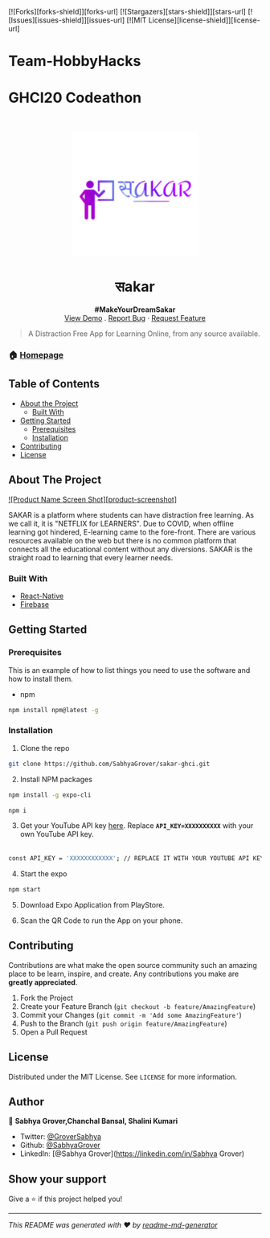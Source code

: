 <!--
*** Thanks for checking out this README Template. If you have a suggestion that would
*** make this better, please fork the repo and create a pull request or simply open
*** an issue with the tag "enhancement".
*** Thanks again! Now go create something AMAZING! :D
-->





<!-- PROJECT SHIELDS -->
<!--
*** I'm using markdown "reference style" links for readability.
*** Reference links are enclosed in brackets [ ] instead of parentheses ( ).
*** See the bottom of this document for the declaration of the reference variables
*** for contributors-url, forks-url, etc. This is an optional, concise syntax you may use.
*** https://www.markdownguide.org/basic-syntax/#reference-style-links
-->

[![Forks][forks-shield]][forks-url]
[![Stargazers][stars-shield]][stars-url]
[![Issues][issues-shield]][issues-url]
[![MIT License][license-shield]][license-url]

# Team-HobbyHacks
# GHCI20 Codeathon


<!-- PROJECT LOGO -->
<br />
<p align="center">
  <a href="https://github.com/SabhyaGrover/sakar-ghci" >
    <img src="assets/icon.png" alt="Logo" width="250" height="250">
  </a>

  <h1 align="center">सakar</h1>

  <p align="center">
  <b>#MakeYourDreamSakar</b>
    <br />
    <a href="https://github.com/SabhyaGrover/sakar-ghci">View Demo</a>
    .
    <a href="https://github.com/SabhyaGrover/sakar-ghci/issues">Report Bug</a>
    ·
    <a href="https://github.com/SabhyaGrover/sakar-ghci/issues">Request Feature</a>
  </p>
</p>

> A Distraction Free App for Learning Online, from any source available.

### 🏠 [Homepage](https://github.com/SabhyaGrover/sakar-ghci)

<!-- TABLE OF CONTENTS -->
## Table of Contents

* [About the Project](#about-the-project)
  * [Built With](#built-with)
* [Getting Started](#getting-started)
  * [Prerequisites](#prerequisites)
  * [Installation](#installation)
* [Contributing](#contributing)
* [License](#license)





<!-- ABOUT THE PROJECT -->
## About The Project

[![Product Name Screen Shot][product-screenshot]](https://example.com)

SAKAR is a platform where students can have distraction free learning. As we call it, it is "NETFLIX for LEARNERS". Due to COVID, when offline learning got hindered, E-learning
came to the fore-front. There are various resources available on the web but there is no common platform that connects all the educational content without any diversions. SAKAR is the straight road to learning that every learner needs.


### Built With

* [React-Native](https://reactnative.dev/)
* [Firebase](https://firebase.google.com/)




<!-- GETTING STARTED -->
## Getting Started

### Prerequisites

This is an example of how to list things you need to use the software and how to install them.
* npm
```sh
npm install npm@latest -g
```

### Installation


1. Clone the repo
```sh
git clone https://github.com/SabhyaGrover/sakar-ghci.git
```
2. Install NPM packages
```sh
npm install -g expo-cli
```
```sh
npm i
```
3. Get your YouTube API key [here](https://developers.google.com/youtube/v3/getting-started). Replace **`API_KEY=XXXXXXXXXX`** with your own YouTube API key.

```sh

const API_KEY = 'XXXXXXXXXXXX'; // REPLACE IT WITH YOUR YOUTUBE API KEY

```
4. Start the expo
```sh
npm start
```
5. Download Expo Application from PlayStore.

6. Scan the QR Code to run the App on your phone.





<!-- CONTRIBUTING -->
## Contributing

Contributions are what make the open source community such an amazing place to be learn, inspire, and create. Any contributions you make are **greatly appreciated**.

1. Fork the Project
2. Create your Feature Branch (`git checkout -b feature/AmazingFeature`)
3. Commit your Changes (`git commit -m 'Add some AmazingFeature'`)
4. Push to the Branch (`git push origin feature/AmazingFeature`)
5. Open a Pull Request



<!-- LICENSE -->
## License

Distributed under the MIT License. See `LICENSE` for more information.







## Author

👤 **Sabhya Grover,Chanchal Bansal, Shalini Kumari**

* Twitter: [@GroverSabhya](https://twitter.com/GroverSabhya)
* Github: [@SabhyaGrover](https://github.com/SabhyaGrover)
* LinkedIn: [@Sabhya Grover](https://linkedin.com/in/Sabhya Grover)

## Show your support

Give a ⭐️ if this project helped you!

***
_This README was generated with ❤️ by [readme-md-generator](https://github.com/kefranabg/readme-md-generator)_